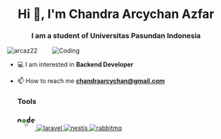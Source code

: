 <h1 align="center">Hi 👋, I'm Chandra Arcychan Azfar</h1>
<h3 align="center">I am a student of Universitas Pasundan Indonesia</h3>
<img align="right" alt="Coding" width="400" src="https://cdn.dribbble.com/users/50886/screenshots/2710024/coding.gif">

<p align="left"> 
  <img src="https://komarev.com/ghpvc/?username=arcaz22&label=Profile%20views&color=0e75b6&style=flat" alt="arcaz22" />
</p>

- 💻 I am interested in **Backend Developer**

- 📫 How to reach me **chandraarcychan@gmail.com**

  <h3 align="left">Tools</h3> 
  <a href="https://nodejs.org" target="_blank" rel="noreferrer"> 
    <img src="https://raw.githubusercontent.com/devicons/devicon/master/icons/nodejs/nodejs-original-wordmark.svg" alt="nodejs" width="40" height="40"/>
  </a> 
  <a href="https://laravel.com/" target="_blank" rel="noreferrer">
    <img src="https://cdn.jsdelivr.net/gh/devicons/devicon@latest/icons/laravel/laravel-original.svg" alt="laravel" width="40" height="40" />
  </a>
  <a href="https://nestjs.com/" target="_blank" rel="noreferrer"> 
    <img src="https://cdn.jsdelivr.net/gh/devicons/devicon@latest/icons/nestjs/nestjs-original.svg" alt="nestjs" width="40" height="40"/>      
  </a>
  <a href="https://rabbitmq.com/" target="_blank" rel="noreferrer"> 
    <img src="https://cdn.jsdelivr.net/gh/devicons/devicon@latest/icons/rabbitmq/rabbitmq-original.svg" alt="rabbitmq" width="40" height="40"/>
  </a>
</p>
